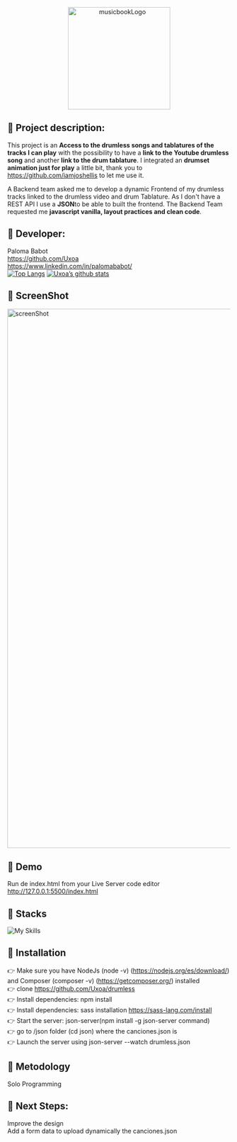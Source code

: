 
<p align="center"><img width="231" alt="musicbookLogo" src="https://user-images.githubusercontent.com/78784528/209450282-867c0a44-31c7-4e8c-bbc6-63a3be47bbb5.png"></p>


## :musical_score: Project description:

This project is an **Access to the drumless songs and tablatures of the tracks I can play** with the possibility to have a **link to the Youtube drumless song** and another **link to the drum tablature**. I integrated an **drumset animation just for play** a little bit, thank you to https://github.com/iamjoshellis to let me use it.<br>

A Backend team asked me to develop a dynamic Frontend of my drumless tracks linked to the drumless video and drum Tablature. As I don't have a REST API I use a **JSON**to be able to built the frontend. The Backend Team requested me **javascript vanilla, layout practices and clean code**.

## :musical_score: Developer:
Paloma Babot <br>
https://github.com/Uxoa<br>
https://www.linkedin.com/in/palomababot/<br>
[![Top Langs](https://github-readme-stats.vercel.app/api/top-langs/?username=Uxoa&layout=compact)](https://github.com/Uxoa) [![Uxoa’s github stats](https://github-readme-stats.vercel.app/api?username=Uxoa)](https://github.com/Uxoa)


## :musical_score: ScreenShot

<img width="1217" alt="screenShot" src="https://user-images.githubusercontent.com/78784528/209450960-d71f8017-cfb9-4299-88f4-799c8dc77b48.png">



## :musical_score: Demo 

Run de index.html from your Live Server code editor<br>
http://127.0.0.1:5500/index.html

## :musical_score: Stacks

![My Skills](https://skillicons.dev/icons?i=nodejs,html,js,jquery,css,sass)

## :musical_score: Installation

:point_right: Make sure you have NodeJs (node -v) (https://nodejs.org/es/download/) and Composer (composer -v) (https://getcomposer.org/) installed<br>
:point_right: clone https://github.com/Uxoa/drumless<br>
:point_right: Install dependencies: npm install <br>
:point_right: Install dependencies: sass installation https://sass-lang.com/install<br>
:point_right: Start the server: json-server(npm install -g json-server command)<br>
:point_right: go to /json folder (cd json) where the canciones.json is<br>
:point_right: Launch the server using json-server --watch drumless.json<br>


## :musical_score: Metodology
Solo Programming


## :musical_score: Next Steps:

Improve the design<br>
Add a form data to upload dynamically the canciones.json<br>
